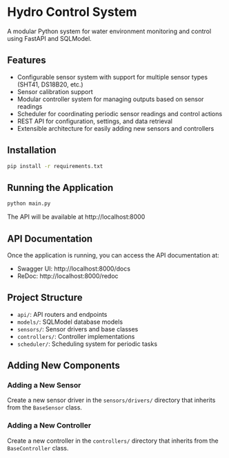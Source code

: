# Hydro Control System

A modular Python system for water environment monitoring and control using FastAPI and SQLModel.

## Features

- Configurable sensor system with support for multiple sensor types (SHT41, DS18B20, etc.)
- Sensor calibration support
- Modular controller system for managing outputs based on sensor readings
- Scheduler for coordinating periodic sensor readings and control actions
- REST API for configuration, settings, and data retrieval
- Extensible architecture for easily adding new sensors and controllers

## Installation

```bash
pip install -r requirements.txt
```

## Running the Application

```bash
python main.py
```

The API will be available at http://localhost:8000

## API Documentation

Once the application is running, you can access the API documentation at:

- Swagger UI: http://localhost:8000/docs
- ReDoc: http://localhost:8000/redoc

## Project Structure

- `api/`: API routers and endpoints
- `models/`: SQLModel database models
- `sensors/`: Sensor drivers and base classes
- `controllers/`: Controller implementations
- `scheduler/`: Scheduling system for periodic tasks

## Adding New Components

### Adding a New Sensor

Create a new sensor driver in the `sensors/drivers/` directory that inherits from the `BaseSensor` class.

### Adding a New Controller

Create a new controller in the `controllers/` directory that inherits from the `BaseController` class.